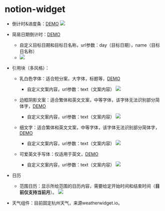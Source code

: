 <!--
 * @Author: your name
 * @Date: 2021-08-13 11:29:16
 * @LastEditTime: 2021-11-22 11:03:57
 * @LastEditors: Please set LastEditors
 * @Description: In User Settings Edit
 * @FilePath: /notion/README.md
-->
# notion-widget

- 倒计时&进度条：[DEMO](https://httishere.github.io/notion-widget/progress.html)
  ![](https://gitee.com/httishere/blog-image/raw/master/img/Xnip2021-10-09_10-56-21.jpg)

- 简易日期倒计时：[DEMO](https://httishere.github.io/notion-widget/days-matter.html)
  - 自定义目标日期和目标日名称，url参数：day（目标日期），name（目标日名称）
  - ![](https://gitee.com/httishere/blog-image/raw/master/img/Xnip2021-10-09_11-00-28.jpg)

- 引用块（多风格）：
  - 乳白色字体：适合短分案，大字体，标题等，[DEMO](https://httishere.github.io/notion-widget/quote.html?text=test)
    - 自定义文案内容，url参数：text（文案内容）
  ![](https://gitee.com/httishere/blog-image/raw/master/img/Xnip2021-08-23_14-34-32.jpg)

  - 边框阴影文案：适合繁体和英文文案，中等字体，该字体无法识别部分简体字，[DEMO](https://httishere.github.io/notion-widget/quote2.html?text=test)
    - 自定义文案内容，url参数：text（文案内容）
  ![](https://gitee.com/httishere/blog-image/raw/master/img/Xnip2021-08-23_14-19-50.jpg)

  - 细文字：适合繁体和英文文案，中等字体，该字体无法识别部分简体字，[DEMO](https://httishere.github.io/notion-widget/quote3.html?text=test)
    - 自定义文案内容，url参数：text（文案内容）
    ![](https://gitee.com/httishere/blog-image/raw/master/img/Xnip2021-08-23_14-32-25.jpg)

  - 可爱英文手写体：仅适用于英文，[DEMO](https://httishere.github.io/notion-widget/quote-EN.html?text=test)
    - 自定义文案内容，url参数：text（文案内容）
  ![](https://gitee.com/httishere/blog-image/raw/master/img/Xnip2021-08-23_14-46-08.jpg)

- 日历
  - 范围日历：显示所给范围的日历内容，需要给定开始时间和结束时间（**目前仅支持当前月**）。
  ![](https://gitee.com/httishere/blog-image/raw/master/img/Xnip2021-11-22_10-59-27.jpg)

- 天气组件：目前固定杭州天气，来源weatherwidget.io。